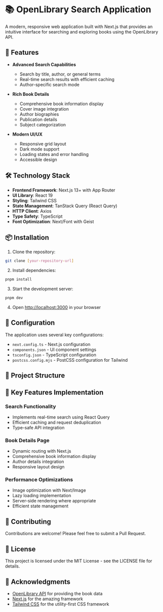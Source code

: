 # 📚 OpenLibrary Search Application

A modern, responsive web application built with Next.js that provides an intuitive interface for searching and exploring books using the OpenLibrary API.

## 🚀 Features

- **Advanced Search Capabilities**
  - Search by title, author, or general terms
  - Real-time search results with efficient caching
  - Author-specific search mode

- **Rich Book Details**
  - Comprehensive book information display
  - Cover image integration
  - Author biographies
  - Publication details
  - Subject categorization

- **Modern UI/UX**
  - Responsive grid layout
  - Dark mode support
  - Loading states and error handling
  - Accessible design

## 🛠️ Technology Stack

- **Frontend Framework**: Next.js 13+ with App Router
- **UI Library**: React 19
- **Styling**: Tailwind CSS
- **State Management**: TanStack Query (React Query)
- **HTTP Client**: Axios
- **Type Safety**: TypeScript
- **Font Optimization**: Next/Font with Geist

## 📦 Installation

1. Clone the repository:
```bash
git clone [your-repository-url]
```

2. Install dependencies:
```bash
pnpm install
```

3. Start the development server:
```bash
pnpm dev
```

4. Open [http://localhost:3000](http://localhost:3000) in your browser

## 🔧 Configuration

The application uses several key configurations:

- `next.config.ts` - Next.js configuration
- `components.json` - UI component settings
- `tsconfig.json` - TypeScript configuration
- `postcss.config.mjs` - PostCSS configuration for Tailwind

## 📁 Project Structure

## 🌟 Key Features Implementation

### Search Functionality
- Implements real-time search using React Query
- Efficient caching and request deduplication
- Type-safe API integration

### Book Details Page
- Dynamic routing with Next.js
- Comprehensive book information display
- Author details integration
- Responsive layout design

### Performance Optimizations
- Image optimization with Next/Image
- Lazy loading implementation
- Server-side rendering where appropriate
- Efficient state management

## 🤝 Contributing

Contributions are welcome! Please feel free to submit a Pull Request.

## 📄 License

This project is licensed under the MIT License - see the LICENSE file for details.

## 🙏 Acknowledgments

- [OpenLibrary API](https://openlibrary.org/developers/api) for providing the book data
- [Next.js](https://nextjs.org/) for the amazing framework
- [Tailwind CSS](https://tailwindcss.com/) for the utility-first CSS framework